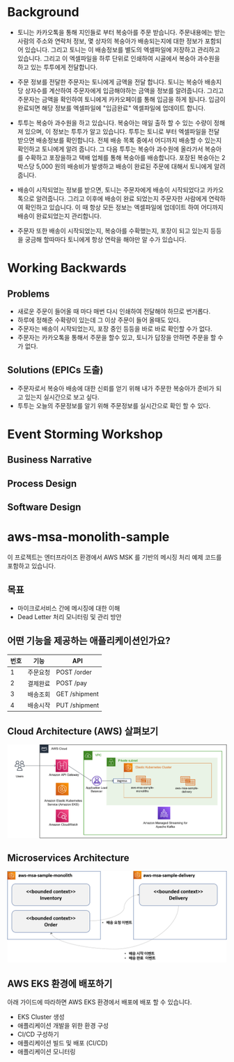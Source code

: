 # Background 
- 토니는 카카오톡을 통해 지인들로 부터 복숭아를 주문 받습니다. 주문내용에는 받는사람의 주소와 연락처 정보, 몇 상자의 복숭아가 배송되는지에 대한 정보가
포함되어 있습니다. 그리고 토니는 이 배송정보를 별도의 엑셀파일에 저장하고 관리하고 있습니다. 그리고 이 엑셀파일을 하루 단위로 인쇄하여 
시골에서 복숭아 과수원을 하고 있는 투투에게 전달합니다.

- 주문 정보를 전달한 주문자는 토니에게 금액을 전달 합니다. 토니는 복숭아 배송지 당 상자수를 계산하여 주문자에게 입금해야하는 금액을 정보를 알려줍니다.
그리고 주문자는 금액을 확인하여 토니에게 카카오페이를 통해 입금을 하게 됩니다. 입금이 완료되면 해당 정보를 엑셀파일에 "입금완료" 엑셀파일에 업데이트 합니다.

- 투투는 복숭아 과수원을 하고 있습니다. 복숭아는 매일 출하 할 수 있는 수량이 정해져 있으며, 이 정보는 투투가 알고 있습니다. 투투는 토니로 부터 
엑셀파일을 전달 받으면 배송정보를 확인합니다. 전체 배송 목록 중에서 어디까지 배송할 수 있는지 확인하고 토니에게 알려 줍니다. 그 다음 투투는 복숭아
과수원에 올라가서 복숭아를 수확하고 포장을하고 택배 업체를 통해 복숭아를 배송합니다. 포장된 복숭아는 2박스당 5,000 원의 배송비가 발생하고 배송이
완료된 주문에 대해서 토니에게 알려줍니다.
 
- 배송이 시작되었는 정보를 받으면, 토니는 주문자에게 배송이 시작되었다고 카카오톡으로 알려줍니다. 그리고 이후에 배송이 완료 되었는지 주문자한 사람에게
연락하여 확인하고 있습니다. 이 때 항상 모든 정보는 엑셀파일에 업데이트 하여 어디까지 배송이 완료되었는지 관리합니다.

- 주문자 또한 배송이 시작되었는지, 복숭아를 수확했는지, 포장이 되고 있는지 등등을 궁금해 할따마다 토니에게 항상 연락을 해야만 알 수가 있습니다.

# Working Backwards
## Problems 
- 새로운 주문이 들어올 때 마다 매번 다시 인쇄하여 전달해야 하므로 번거롭다.
- 하루에 정해준 수확량이 있는데 그 이상 주문이 들어 올때도 있다.
- 주문자는 배송이 시작되었는지, 포장 중인 등등을 바로 바로 확인할 수가 없다.
- 주문자는 카카오톡을 통해서 주문을 할수 있고, 토니가 답장을 안하면 주문을 할 수가 없다.

## Solutions (EPICs 도출)
- 주문자로서 복숭아 배송에 대한 신뢰를 얻기 위해 내가 주문한 복숭아가 준비가 되고 있는지 실시간으로 보고 싶다.
- 투투는 오늘의 주문정보를 알기 위해 주문정보를 실시간으로 확인 할 수 있다.
 
# Event Storming Workshop
## Business Narrative
## Process Design
## Software Design


# aws-msa-monolith-sample
이 프로젝트는 엔터프라이즈 환경에서 AWS MSK 를 기반의 메시징 처리 예제 코드를 포함하고 있습니다. 

## 목표
- 마이크로서비스 간에 메시징에 대한 이해
- Dead Letter 처리 모니터링 및 관리 방안

## 어떤 기능을 제공하는 애플리케이션인가요?
|번호|기능|API|
|------|---|---|
|1|주문요청|POST /order|
|2|결제완료|POST /pay|
|3|배송조회|GET /shipment|
|4|배송시작|PUT /shipment|

## Cloud Architecture (AWS) 살펴보기
<img src="doc/img/aws-architecture.png">

## Microservices Architecture 
<img src="doc/img/high-level-microservice-architecture.png">

## AWS EKS 환경에 배포하기
아래 가이드에 따라하면 AWS EKS 환경에서 배포에 배포 할 수 있습니다. 

- EKS Cluster 생성
- 애플리케이션 개발을 위한 환경 구성
- CI/CD 구성하기
- 애플리케이션 빌드 및 배포 (CI/CD)  
- 애플리케이션 모니터링

